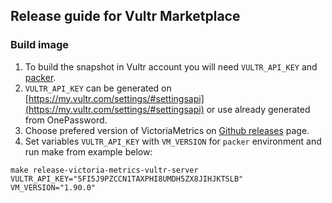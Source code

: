 ## Release guide for Vultr Marketplace

### Build image

1. To build the snapshot in Vultr account you will need `VULTR_API_KEY` and [packer](https://learn.hashicorp.com/tutorials/packer/get-started-install-cli).
2. `VULTR_API_KEY` can be generated on [https://my.vultr.com/settings/#settingsapi](https://my.vultr.com/settings/#settingsapi) or use already generated from OnePassword.
3. Choose prefered version of VictoriaMetrics on [Github releases](https://github.com/exsplashit/VictoriaMetrics/releases) page.
4. Set variables `VULTR_API_KEY` with `VM_VERSION` for `packer` environment and run make from example below:

```console
make release-victoria-metrics-vultr-server VULTR_API_KEY="5FI5J9PZCCN1TAXPHI8UMDH5ZX8JIHJKTSLB" VM_VERSION="1.90.0"
```

